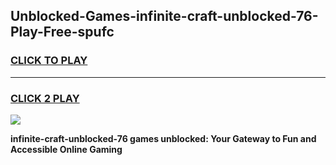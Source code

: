 
## Unblocked-Games-infinite-craft-unblocked-76-Play-Free-spufc
<h3>
<a href="https://premium76.site?title=infinite-craft-unblocked-76&ref=23A">CLICK TO PLAY</a></h3>
<hr>

<h3>
<a href="https://premium76.site?title=infinite-craft-unblocked-76&ref=23A">CLICK 2 PLAY</a>
  
</h3>

<a href="https://premium76.site?title=infinite-craft-unblocked-76&ref=23A"><img src="https://clearcache.store/games.png"></a>


**infinite-craft-unblocked-76 games unblocked: Your Gateway to Fun and Accessible Online Gaming**
